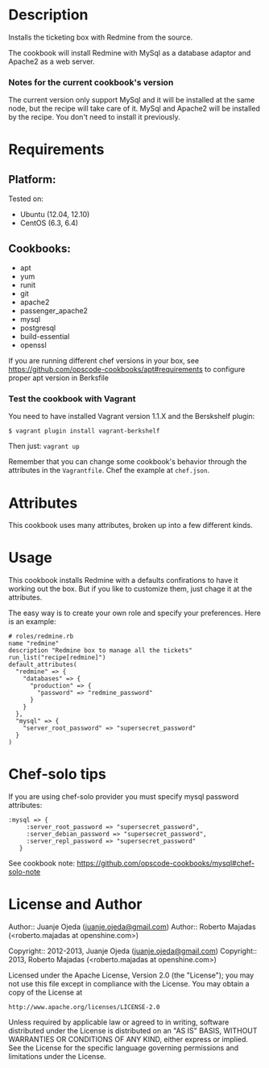 Description
===========

Installs the ticketing box with Redmine from the source.

The cookbook will install Redmine with MySql as a database adaptor and Apache2
as a web server.

### Notes for the current cookbook's version

The current version only support MySql and it will be installed at the same
node, but the recipe will take care of it. MySql and Apache2 will be installed
by the recipe.
You don't need to install it previously.

Requirements
============

## Platform:

Tested on:

* Ubuntu (12.04, 12.10)
* CentOS (6.3, 6.4)

## Cookbooks:

* apt
* yum
* runit
* git
* apache2
* passenger\_apache2
* mysql
* postgresql
* build-essential
* openssl

If you are running different chef versions in your box, see
https://github.com/opscode-cookbooks/apt#requirements to configure proper apt
version in Berksfile 

### Test the cookbook with Vagrant

You need to have installed Vagrant version 1.1.X and the Berskshelf plugin:

```
$ vagrant plugin install vagrant-berkshelf
```

Then just: `vagrant up`

Remember that you can change some cookbook's behavior through the attributes in the `Vagrantfile`.
Chef the example at `chef.json`.


Attributes
==========

This cookbook uses many attributes, broken up into a few different kinds.

Usage
=====

This cookbook installs Redmine with a defaults confirations to have it working
out the box. But if you like to customize them, just chage it at the attributes.

The easy way is to create your own role and specify your preferences. Here is
an example:

    # roles/redmine.rb
    name "redmine"
    description "Redmine box to manage all the tickets"
    run_list("recipe[redmine]")
    default_attributes(
      "redmine" => {
        "databases" => {
          "production" => {
            "password" => "redmine_password"
          }
        }
      },
      "mysql" => {
        "server_root_password" => "supersecret_password"
      }
    )

Chef-solo tips
==============

If you are using chef-solo provider you must specify mysql password attributes:

    :mysql => {
         :server_root_password => "supersecret_password",
         :server_debian_password => "supersecret_password",
         :server_repl_password => "supersecret_password"
       }

See cookbook note: https://github.com/opscode-cookbooks/mysql#chef-solo-note

License and Author
==================

Author:: Juanje Ojeda (<juanje.ojeda@gmail.com>)
Author:: Roberto Majadas (<roberto.majadas at openshine.com>)

Copyright:: 2012-2013, Juanje Ojeda (<juanje.ojeda@gmail.com>)
Copyright:: 2013, Roberto Majadas (<roberto.majadas at openshine.com>)

Licensed under the Apache License, Version 2.0 (the "License");
you may not use this file except in compliance with the License.
You may obtain a copy of the License at

    http://www.apache.org/licenses/LICENSE-2.0

Unless required by applicable law or agreed to in writing, software
distributed under the License is distributed on an "AS IS" BASIS,
WITHOUT WARRANTIES OR CONDITIONS OF ANY KIND, either express or implied.
See the License for the specific language governing permissions and
limitations under the License.

